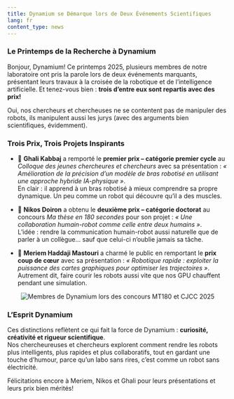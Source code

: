 ```yaml
---
title: Dynamium se Démarque lors de Deux Événements Scientifiques
lang: fr
content_type: news
---
```


### Le Printemps de la Recherche à Dynamium

Bonjour, Dynamium! Ce printemps 2025, plusieurs membres de notre laboratoire ont pris la parole lors de deux événements marquants, présentant leurs travaux à la croisée de la robotique et de l’intelligence artificielle. Et tenez-vous bien : **trois d’entre eux sont repartis avec des prix!**

Oui, nos chercheurs et chercheuses ne se contentent pas de manipuler des robots, ils manipulent aussi les jurys (avec des arguments bien scientifiques, évidemment).

### Trois Prix, Trois Projets Inspirants

- 🥇 **Ghali Kabbaj** a remporté le **premier prix – catégorie premier cycle** au *Colloque des jeunes chercheures et chercheurs* avec sa présentation : *« Amélioration de la précision d’un modèle de bras robotisé en utilisant une approche hybride IA-physique »*.  
En clair : il apprend à un bras robotisé à mieux comprendre sa propre dynamique. Un peu comme un robot qui découvre qu’il a des muscles.

- 🥈 **Nikos Doiron** a obtenu le **deuxième prix – catégorie doctorat** au concours *Ma thèse en 180 secondes* pour son projet : *« Une collaboration humain-robot comme celle entre deux humains »*.  
  L’idée : rendre la communication humain-robot aussi naturelle que de parler à un collègue… sauf que celui-ci n’oublie jamais sa tâche.

- 💖 **Meriem Haddaji Mastouri** a charmé le public en remportant le **prix coup de cœur** avec sa présentation : *« Robotique rapide : exploiter la puissance des cartes graphiques pour optimiser les trajectoires »*.  
  Autrement dit, faire courir les robots aussi vite que nos GPU chauffent pendant une simulation.

<div align="center">
    <img src="{{ site.url }}/assets/images/MT180_CJCC2025.png" alt="Membres de Dynamium lors des concours MT180 et CJCC 2025">
</div>

### L’Esprit Dynamium

Ces distinctions reflètent ce qui fait la force de Dynamium : **curiosité, créativité et rigueur scientifique**.  
Nos chercheureuses et chercheurs explorent comment rendre les robots plus intelligents, plus rapides et plus collaboratifs, tout en gardant une touche d’humour, parce qu’un labo sans rires, c’est comme un robot sans électricité.

Félicitations encore à Meriem, Nikos et Ghali pour leurs présentations et leurs prix bien mérités!

